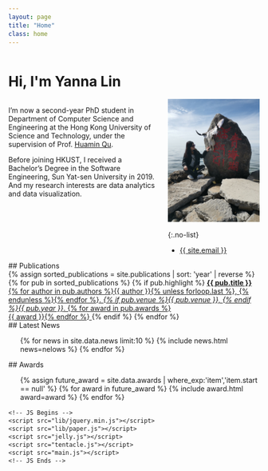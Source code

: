 ```yaml
---
layout: page
title: "Home"
class: home
---
```

<body style=""><path>
    <canvas id="canvas" resize="" width="100%" height="100%" style="position: fixed; top: 0; opacity: 0.1; z-index:-10"></canvas>



<div class="columns" markdown="1">

# Hi, I'm Yanna Lin

</div>

<div class="columns" markdown="1">

<div class="intro" markdown="1">

I’m now a second-year PhD student in Department of Computer Science and Engineering at the Hong Kong University of Science and Technology, under the supervision of Prof. [Huamin Qu](http://www.huamin.org). 

Before joining HKUST, I received a Bachelor’s Degree in the Software Engineering, Sun Yat-sen University in 2019. And my research interests are data analytics and data visualization.

</div>

<div class="me" markdown="1">
<picture>
  <source srcset='/images/lala.jpg' type='image/webp' />
  <img
    src='/images/lala.jpg'
    alt='Yanna Lin'>
</picture>

{:.no-list}
* <a href="mailto:{{ site.email }}">{{ site.email }}</a>
<!-- * NSH 2602B -->
</div>

</div>
<!-- 
During my first year at UW, I received support from the [Fulbright program](https://en.wikipedia.org/wiki/Fulbright_Program). In 2013, I received my B.S. from [Hasso Plattner Institute](https://hpi.de/). I am a scholar of the [German National Academic Foundation](http://www.studienstiftung.de/). I have worked with the [Open Knowledge Foundation](http://www.okfn.org), [Google Research](https://ai.google/research/), and [Microsoft Research](https://www.microsoft.com/en-us/research/group/vibe/). Details are in my [CV]({{ "/cv/" | relative_url }}). -->

<!-- ## Featured Projects

<div class="featured-projects">
  {% assign sorted_projects = site.data.projects | sort: 'highlight' %}
  {% for project in sorted_projects %}
    {% if project.highlight %}
      {% include project.html project=project %}
    {% endif %}
  {% endfor %}
</div>
<a href="{{ "/projects/" | relative_url }}" class="button">
  <i class="fas fa-chevron-circle-right"></i>
  Show More Projects
</a> -->

<!-- ## Featured Publications -->

<div class="columns" markdown="1">
## Publications 
</div>

<div class="featured-publications">
  {% assign sorted_publications = site.publications | sort: 'year' | reverse %}
  {% for pub in sorted_publications %}
    {% if pub.highlight %}
      <a href="{{ pub.pdf }}" class="publication">
        <strong>{{ pub.title }}</strong> <br/>
        <span class="authors">{% for author in pub.authors %}{{ author }}{% unless forloop.last %}, {% endunless %}{% endfor %}</span>.
        <i>{% if pub.venue %}{{ pub.venue }}, {% endif %}{{ pub.year }}</i>.
        {% for award in pub.awards %}<br/><span class="award"><i class="fas fa-{% if award == "Best Paper Award" %}trophy{% else %}award{% endif %}" aria-hidden="true"></i> {{ award }}</span>{% endfor %}
      </a>
    {% endif %}
  {% endfor %}
</div>

<!-- <a href="{{ "/publications/" | relative_url }}" class="button">
  <i class="fas fa-chevron-circle-right"></i>
  Show All Publications
</a> -->

<div class="news-travel" markdown="1">

<div class="news" markdown="1">
## Latest News

<ul>
{% for news in site.data.news limit:10 %}
  {% include news.html news=nelows %}
{% endfor %}
</ul>

</div>

<div class="award" markdown="1">
## Awards

  <ul>
    {% assign future_award = site.data.awards | where_exp:'item','item.start == null' %}
    {% for award in future_award %}
      {% include award.html award=award %}
    {% endfor %}
  </ul>

</div>

</div>


    <!-- JS Begins -->
    <script src="lib/jquery.min.js"></script>
    <script src="lib/paper.js"></script>
    <script src="jelly.js"></script>
    <script src="tentacle.js"></script>
    <script src="main.js"></script>
    <!-- JS Ends -->
  </path>

</body>
